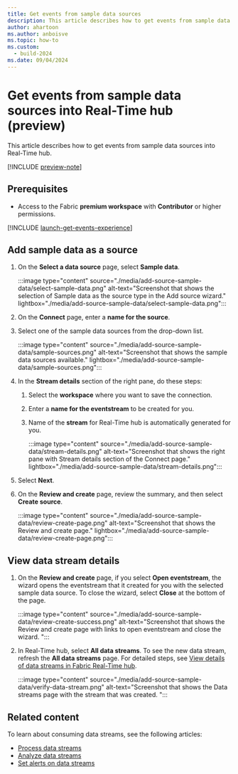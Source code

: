 ```yaml
---
title: Get events from sample data sources
description: This article describes how to get events from sample data sources.
author: ahartoon
ms.author: anboisve
ms.topic: how-to
ms.custom:
  - build-2024
ms.date: 09/04/2024
---
```


# Get events from sample data sources into Real-Time hub (preview)

This article describes how to get events from sample data sources into Real-Time hub.

[!INCLUDE [preview-note](./includes/preview-note.md)]

## Prerequisites

- Access to the Fabric **premium workspace** with **Contributor** or higher permissions.

[!INCLUDE [launch-get-events-experience](./includes/launch-get-events-experience.md)]

## Add sample data as a source

1. On the **Select a data source** page, select **Sample data**.

    :::image type="content" source="./media/add-source-sample-data/select-sample-data.png" alt-text="Screenshot that shows the selection of Sample data as the source type in the Add source wizard." lightbox="./media/add-source-sample-data/select-sample-data.png":::
1. On the **Connect** page, enter a **name for the source**.
1. Select one of the sample data sources from the drop-down list.

    :::image type="content" source="./media/add-source-sample-data/sample-sources.png" alt-text="Screenshot that shows the sample data sources available." lightbox="./media/add-source-sample-data/sample-sources.png":::     
1. In the **Stream details** section of the right pane, do these steps:
    1. Select the **workspace** where you want to save the connection.
    1. Enter a **name for the eventstream** to be created for you.
    1. Name of the **stream** for Real-Time hub is automatically generated for you. 

        :::image type="content" source="./media/add-source-sample-data/stream-details.png" alt-text="Screenshot that shows the right pane with Stream details section of the Connect page." lightbox="./media/add-source-sample-data/stream-details.png":::                
1. Select **Next**. 
1. On the **Review and create** page, review the summary, and then select **Create source**.

    :::image type="content" source="./media/add-source-sample-data/review-create-page.png" alt-text="Screenshot that shows the Review and create page." lightbox="./media/add-source-sample-data/review-create-page.png":::                

## View data stream details

1. On the **Review and create** page, if you select **Open eventstream**, the wizard opens the eventstream that it created for you with the selected sample data source. To close the wizard, select **Close** at the bottom of the page. 

    :::image type="content" source="./media/add-source-sample-data/review-create-success.png" alt-text="Screenshot that shows the Review and create page with links to open eventstream and close the wizard. ":::                
1. In Real-Time hub, select **All data streams**. To see the new data stream, refresh the **All data streams** page.  For detailed steps, see [View details of data streams in Fabric Real-Time hub](view-data-stream-details.md).
 
    :::image type="content" source="./media/add-source-sample-data/verify-data-stream.png" alt-text="Screenshot that shows the Data streams page with the stream that was created. ":::                


## Related content

To learn about consuming data streams, see the following articles:

- [Process data streams](process-data-streams-using-transformations.md)
- [Analyze data streams](analyze-data-streams-using-kql-table-queries.md)
- [Set alerts on data streams](set-alerts-data-streams.md)
